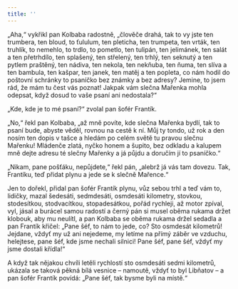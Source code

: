 ```yaml
---
title: ''
---
```


„Aha,“ vykřikl pan Kolbaba radostně, „člověče drahá, tak to vy jste ten trumbera, ten bloud, to ťululum, ten pleticha, ten trumpeta, ten vrták, ten truhlík, to nemehlo, to trdlo, to pometlo, ten tulipán, ten jelimánek, ten salát a ten přetrhdílo, ten splašený, ten střelený, ten trhlý, ten seknutý a ten pytlem praštěný, ten nádiva, ten nekola, ten nekňuba, ten ňuma, ten slíva a ten bambula, ten kašpar, ten janek, ten matěj a ten popleta, co nám hodil do poštovní schránky to psaníčko bez známky a bez adresy? Jemine, to jsem rád, že mám tu čest vás poznat! Jakpak vám slečna Mařenka mohla odepsat, když dosud to vaše psaní ani nedostala?“

„Kde, kde je to mé psaní?“ zvolal pan šofér Frantík.

„No,“ řekl pan Kolbaba, „až mně povíte, kde slečna Mařenka bydlí, tak to psaní bude, abyste věděl, rovnou na cestě k ní. Můj ty tondo, už rok a den nosím ten dopis v tašce a hledám po celém světě tu pravou slečnu Mařenku! Mládenče zlatá, nyčko honem a šupito, bez odkladu a kalupem mně dejte adresu té slečny Mařenky a já půjdu a doručím jí to psaníčko.“

„Nikam, pane pošťáku, nepůjdete,“ řekl pán, „alebrž já vás tam dovezu. Tak, Frantíku, teď přidat plynu a jede se k slečně Mařence.“

Jen to dořekl, přidal pan šofér Frantík plynu, vůz sebou trhl a teď vám to, lidičky, mazal šedesáti, sedmdesáti, osmdesáti kilometry, stovkou, stodesítkou, stodvacítkou, stopadesátkou, pořád rychleji, až motor zpíval, vyl, jásal a burácel samou radostí a černý pán si musel oběma rukama držet klobouk, aby mu neulítl, a pan Kolbaba se oběma rukama držel sedadla a pan Frantík křičel: „Pane šéf, to nám to jede, co? Sto osmdesát kilometrů! Jejdane, vždyť my už ani nejedeme, my letíme na přímý záběr ve vzduchu, helejtese, pane šéf, kde jsme nechali silnici! Pane šéf, pane šéf, vždyť my jsme dostali křídla!“

A když tak nějakou chvíli letěli rychlostí sto osmdesáti sedmi kilometrů, ukázala se taková pěkná bílá vesnice – namoutě, vždyť to byl Libňatov – a pan šofér Frantík povídá: „Pane šéf, tak bysme byli na místě.“
